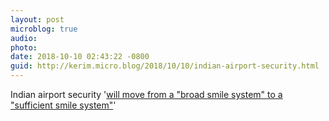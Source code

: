 ```yaml
---
layout: post
microblog: true
audio: 
photo: 
date: 2018-10-10 02:43:22 -0800
guid: http://kerim.micro.blog/2018/10/10/indian-airport-security.html
---
```

Indian airport security '[will move from a "broad smile system" to a "sufficient smile system"](https://www.bbc.com/news/world-asia-india-45784317#)'
